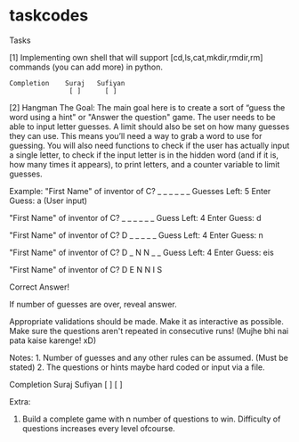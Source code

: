 # taskcodes
Tasks

[1]
    Implementing own shell that will support [cd,ls,cat,mkdir,rmdir,rm] commands (you can add more) in python.
    
    Completion    Suraj   Sufiyan
                   [ ]      [ ]

[2] 
    Hangman
The Goal:
    The main goal here is to create a sort of “guess the word using a hint" or "Answer the question" game. The user needs to be able to input letter guesses. A limit should also be set on how many guesses they can use. This means you’ll need a way to grab a word to use for guessing.
You will also need functions to check if the user has actually input a single letter, to check if the input letter is in the hidden word (and if it is, how many times it appears), to print letters, and a counter variable to limit guesses.

Example:
  "First Name" of inventor of C?
    _ _ _ _ _ _
Guesses Left: 5
Enter Guess: a (User input)

"First Name" of inventor of C?
    _ _ _ _ _ _
Guess Left: 4
Enter Guess: d

"First Name" of inventor of C?
    D _ _ _ _ _
Guess Left: 4
Enter Guess: n

"First Name" of inventor of C?
    D _ N N _ _
Guess Left: 4
Enter Guess: eis

"First Name" of inventor of C?
    D E N N I S

Correct Answer!

If number of guesses are over, reveal answer.

Appropriate validations should be made. Make it as interactive as possible.
Make sure the questions aren't repeated in consecutive runs! (Mujhe bhi nai pata kaise karenge! xD)

Notes:
    1. Number of guesses and any other rules can be assumed. (Must be stated)
    2. The questions or hints maybe hard coded or input via a file.

Completion    Suraj   Sufiyan
               [ ]      [ ]


Extra:
   1. Build a complete game with n number of questions to win. Difficulty of questions increases every level ofcourse.
   
